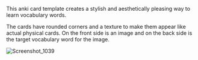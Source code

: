 This anki card template creates a stylish and aesthetically pleasing way to learn vocabulary words.

The cards have rounded corners and a texture to make them appear like actual physical cards. On the front side is an image and on the back side is the target vocabulary word for the image.

![Screenshot_1039](https://github.com/mdoulos/anki-vocab-card/assets/25509977/db645b31-3e6a-4ae7-9e0b-c6296e55c244)
